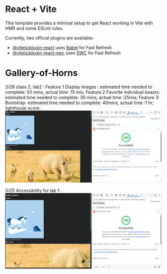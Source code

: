 # React + Vite

This template provides a minimal setup to get React working in Vite with HMR and some ESLint rules.

Currently, two official plugins are available:

- [@vitejs/plugin-react](https://github.com/vitejs/vite-plugin-react/blob/main/packages/plugin-react/README.md) uses [Babel](https://babeljs.io/) for Fast Refresh
- [@vitejs/plugin-react-swc](https://github.com/vitejs/vite-plugin-react-swc) uses [SWC](https://swc.rs/) for Fast Refresh
# Gallery-of-Horns

3/26 class 2, lab2 :
Feature 1 Display images : estimated time needed to complete: 50 mins, actual time :15 mis; 
Feature 2 Favorite individual beasts: estimated time needed to complete: 30 mins, actual time :25mis;
 Feature 3: Bootstrap: estimated time needed to complete: 40mins, actual time :1 hr;
lighthouse score: ![alt text](image-1.png)

3/25
Accessibility for lab 1:
![alt text](image.png)